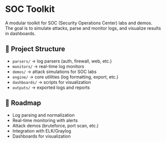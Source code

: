 # SOC Toolkit

A modular toolkit for SOC (Security Operations Center) labs and demos.  
The goal is to simulate attacks, parse and monitor logs, and visualize results in dashboards.

## 📂 Project Structure
- `parsers/` → log parsers (auth, firewall, web, etc.)
- `monitors/` → real-time log monitors
- `demos/` → attack simulations for SOC labs
- `engine/` → core utilities (log formatting, export, etc.)
- `dashboards/` → scripts for visualization
- `outputs/` → exported logs and reports

## 🚀 Roadmap
- Log parsing and normalization
- Real-time monitoring with alerts
- Attack demos (bruteforce, port scan, etc.)
- Integration with ELK/Graylog
- Dashboards for visualization


